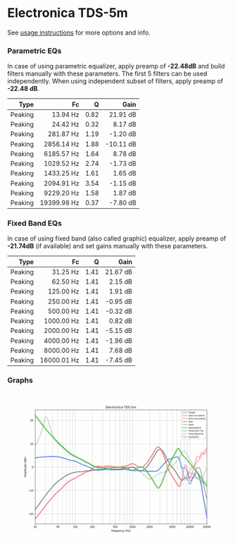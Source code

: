 # Electronica TDS-5m
See [usage instructions](https://github.com/jaakkopasanen/AutoEq#usage) for more options and info.

### Parametric EQs
In case of using parametric equalizer, apply preamp of **-22.48dB** and build filters manually
with these parameters. The first 5 filters can be used independently.
When using independent subset of filters, apply preamp of **-22.48 dB**.

| Type    | Fc          |    Q | Gain      |
|--------:|------------:|-----:|----------:|
| Peaking | 13.94 Hz    | 0.82 | 21.91 dB  |
| Peaking | 24.42 Hz    | 0.32 | 8.17 dB   |
| Peaking | 281.87 Hz   | 1.19 | -1.20 dB  |
| Peaking | 2856.14 Hz  | 1.88 | -10.11 dB |
| Peaking | 6185.57 Hz  | 1.64 | 8.78 dB   |
| Peaking | 1029.52 Hz  | 2.74 | -1.73 dB  |
| Peaking | 1433.25 Hz  | 1.61 | 1.65 dB   |
| Peaking | 2094.91 Hz  | 3.54 | -1.15 dB  |
| Peaking | 9229.20 Hz  | 1.58 | 1.87 dB   |
| Peaking | 19399.98 Hz | 0.37 | -7.80 dB  |

### Fixed Band EQs
In case of using fixed band (also called graphic) equalizer, apply preamp of **-21.74dB**
(if available) and set gains manually with these parameters.

| Type    | Fc          |    Q | Gain     |
|--------:|------------:|-----:|---------:|
| Peaking | 31.25 Hz    | 1.41 | 21.67 dB |
| Peaking | 62.50 Hz    | 1.41 | 2.15 dB  |
| Peaking | 125.00 Hz   | 1.41 | 1.91 dB  |
| Peaking | 250.00 Hz   | 1.41 | -0.95 dB |
| Peaking | 500.00 Hz   | 1.41 | -0.32 dB |
| Peaking | 1000.00 Hz  | 1.41 | 0.82 dB  |
| Peaking | 2000.00 Hz  | 1.41 | -5.15 dB |
| Peaking | 4000.00 Hz  | 1.41 | -1.96 dB |
| Peaking | 8000.00 Hz  | 1.41 | 7.68 dB  |
| Peaking | 16000.01 Hz | 1.41 | -7.45 dB |

### Graphs
![](./Electronica%20TDS-5m.png)